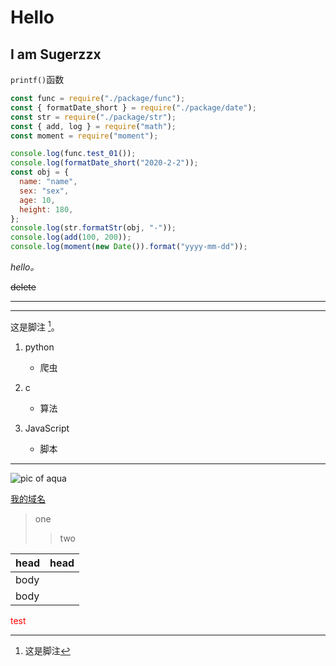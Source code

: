 # Hello

## I am Sugerzzx

<!-- # TITLE -->

`printf()`函数

```js
const func = require("./package/func");
const { formatDate_short } = require("./package/date");
const str = require("./package/str");
const { add, log } = require("math");
const moment = require("moment");

console.log(func.test_01());
console.log(formatDate_short("2020-2-2"));
const obj = {
  name: "name",
  sex: "sex",
  age: 10,
  height: 180,
};
console.log(str.formatStr(obj, "-"));
console.log(add(100, 200));
console.log(moment(new Date()).format("yyyy-mm-dd"));
```

_hello。_

~~delete~~

---

---

这是脚注 [^脚注1]。
[^脚注1]:这是脚注

1. python

   - 爬虫

2. c

   - 算法

3. JavaScript
   - 脚本

---

![pic of aqua](../Myproject/img/103033649_p0.jpg)

[我的域名](www.sugerzzx.top)

> one
>
> > two

| head | head |
| ---- | ---- |
| body |
| body |

<p style='color:red'>test</p>
